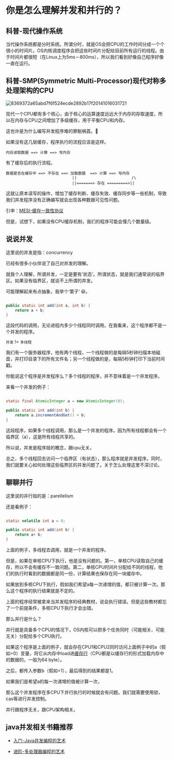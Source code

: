 # 你是怎么理解并发和并行的？

## 科普-现代操作系统

当代操作系统都是分时系统。所谓分时，就是OS会把CPU的工作时间分成一个个很小的时间片。OS内核调度程序会把这些时间片分配给目前所有运行的线程。由于时间片都很短（在Linux上为5ms－800ms），所以我们看到好像自己程序好像一直在运行。

## 科普-SMP(Symmetric Multi-Processor)现代对称多处理架构的CPU

![8369372a65abd7f6f524ecde2892b17f20141016031721](https://cloud.githubusercontent.com/assets/3061252/22066836/c57c77e8-ddc9-11e6-9aa2-223680e59d1f.gif)



现代一个CPU都有多个核心，由于核心的运算速度远远大于内存的存取速度，所以在内存与CPU之间增加了多级缓存，用于平衡CPU和内存。

这也许是为什么编写并发程序难的罪魁祸首。:pray:

如果没有这几层缓存，程序执行的流程应该是这样。
```
内存读取数据 ==> 计算 ==> 写内存
```
有了缓存后的执行流程。

```
数据是否在缓存中 ==> 不存在 ==> 加载数据  ==> 计算 ==> 写内存
                             ||                        /\
                             ||=======> 存在 =========>||
```
这就让原本读写的操作，增加了缓存判断、缓存失效、缓存同步等一些机制，导致我们并发程序没有正确编写就会出现各种数据可见性问题。

引申：[MESI-缓存一致性协议](https://en.wikipedia.org/wiki/MESI_protocol)

但是，试想下，如果没有CPU缓存机制，我们的程序可能会慢几个数量级。

## 说说并发

这里说的并发是指：concurrency

已经有很多小伙伴说了自己对并发的理解。

就我个人理解，所谓并发，一定是要有‘状态’。所谓状态，就是我们通常说的临界区。如果没有临界区，就谈不上所谓的并发。



可能理解起来有点抽象，我举个‘栗子‘ 😆。

```java

public static int add(int a, int b) {
    return a + b;
}
```

这段代码的调用，无论进程内多少个线程同时调用。在我看来，这个程序都不是一个并发的程序。

`并发` != `多线程`

我们有一个服务器程序，他有两个线程，一个线程做的是每隔5秒钟扫描本地磁盘，并打印目录下的所有文件名；另一个线程做的是，每隔5秒钟打印下当前时间戳。

你能说这个程序是并发程序么？多个线程的程序，并不意味着是一个并发程序。

来看一个并发的例子：

```java

static final AtomicInteger a = new AtomicInteger(0);

public static int add(int b) {
    return a.incrementAndGet() + b;
}
```

这段程序，如果多个线程调用，那么是一个并发的程序。因为所有线程都会有一个临界区（a），这是所有线程共享的。

所以说，并发是程序层的概念，跟cpu无关。

总之，多个线程回去访问一个临界区（有状态），那么程序就是并发程序。同时，我们就要关心如何处理这些临界区的并发问题了。关于怎么处理这里不深讨论。

## 聊聊并行

这里说的并行指的是：parellelism

还是看例子：

```java

static volatile int a = 0;

public static int add(int b) {
    return a+ b;
}
```


上面的例子，多线程去调用，就是一个并发的程序。

但是，如果在单核CPU下执行，他是没有问题的。第一，单核CPU读取自己的缓存，所以不会有缓存不一致问题。第二，单核CPU时间片分配给不同的线程，他们的执行时看到的数据都是同一份，计算结果也保存在同一块缓存中。


如果放到多核CPU下执行，假如我们希望a每一次递增的值，都只被计算一次。那么这个程序的执行结果就是不定的。

上面的程序经常被拿来当并发程序的经典教材，说会执行错误。但是这些教材都忘了一个前提条件，多核CPU下执行才会出错。

那么并行是什么？

并行就是具备多个CPU的情况下，OS内核可以把多个任务同时（可能相关、可能无关）分配给多个CPU执行。

如果这个程序是上面的例子，就会存在CPU1和CPU2同时访问上面例子中的a（假如=0）变量，将它从内存中load进[缓存行](https://en.wikipedia.org/wiki/CPU_cache)（CPU都是以缓存行的形式加载内存中的数据的，一般为64 byte）。

之后，都传入参数b（假如=1），最后得到的结果都是1。

如果我们是希望a的每一次递增的值被计算一次，

那么这个并发程序在多CPU下并行执行的时候就会有问题。我们就需要使用锁，cas等进行并发控制。

并行跟程序无关，跟CPU架构相关。


## java并发相关书籍推荐

- [入门-Java并发编程的艺术](https://book.douban.com/subject/26591326/)

- [进阶-多处理器编程的艺术](https://book.douban.com/subject/24700553/)
